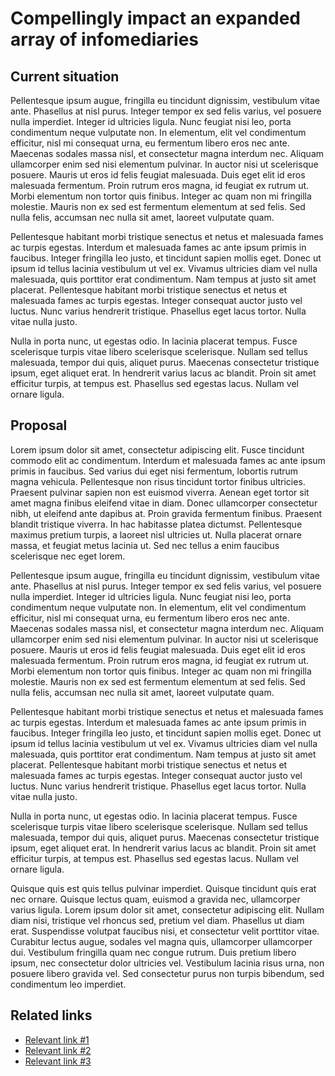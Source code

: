 # Compellingly impact an expanded array of infomediaries

## Current situation

Pellentesque ipsum augue, fringilla eu tincidunt dignissim, vestibulum vitae ante. Phasellus at nisl purus. Integer tempor ex sed felis varius, vel posuere nulla imperdiet. Integer id ultricies ligula. Nunc feugiat nisi leo, porta condimentum neque vulputate non. In elementum, elit vel condimentum efficitur, nisl mi consequat urna, eu fermentum libero eros nec ante. Maecenas sodales massa nisl, et consectetur magna interdum nec. Aliquam ullamcorper enim sed nisi elementum pulvinar. In auctor nisi ut scelerisque posuere. Mauris ut eros id felis feugiat malesuada. Duis eget elit id eros malesuada fermentum. Proin rutrum eros magna, id feugiat ex rutrum ut. Morbi elementum non tortor quis finibus. Integer ac quam non mi fringilla molestie. Mauris non ex sed est fermentum elementum at sed felis. Sed nulla felis, accumsan nec nulla sit amet, laoreet vulputate quam.

Pellentesque habitant morbi tristique senectus et netus et malesuada fames ac turpis egestas. Interdum et malesuada fames ac ante ipsum primis in faucibus. Integer fringilla leo justo, et tincidunt sapien mollis eget. Donec ut ipsum id tellus lacinia vestibulum ut vel ex. Vivamus ultricies diam vel nulla malesuada, quis porttitor erat condimentum. Nam tempus at justo sit amet placerat. Pellentesque habitant morbi tristique senectus et netus et malesuada fames ac turpis egestas. Integer consequat auctor justo vel luctus. Nunc varius hendrerit tristique. Phasellus eget lacus tortor. Nulla vitae nulla justo.

Nulla in porta nunc, ut egestas odio. In lacinia placerat tempus. Fusce scelerisque turpis vitae libero scelerisque scelerisque. Nullam sed tellus malesuada, tempor dui quis, aliquet purus. Maecenas consectetur tristique ipsum, eget aliquet erat. In hendrerit varius lacus ac blandit. Proin sit amet efficitur turpis, at tempus est. Phasellus sed egestas lacus. Nullam vel ornare ligula.

## Proposal

Lorem ipsum dolor sit amet, consectetur adipiscing elit. Fusce tincidunt commodo elit ac condimentum. Interdum et malesuada fames ac ante ipsum primis in faucibus. Sed varius dui eget nisi fermentum, lobortis rutrum magna vehicula. Pellentesque non risus tincidunt tortor finibus ultricies. Praesent pulvinar sapien non est euismod viverra. Aenean eget tortor sit amet magna finibus eleifend vitae in diam. Donec ullamcorper consectetur nibh, ut eleifend ante dapibus at. Proin gravida fermentum finibus. Praesent blandit tristique viverra. In hac habitasse platea dictumst. Pellentesque maximus pretium turpis, a laoreet nisl ultricies ut. Nulla placerat ornare massa, et feugiat metus lacinia ut. Sed nec tellus a enim faucibus scelerisque nec eget lorem.

Pellentesque ipsum augue, fringilla eu tincidunt dignissim, vestibulum vitae ante. Phasellus at nisl purus. Integer tempor ex sed felis varius, vel posuere nulla imperdiet. Integer id ultricies ligula. Nunc feugiat nisi leo, porta condimentum neque vulputate non. In elementum, elit vel condimentum efficitur, nisl mi consequat urna, eu fermentum libero eros nec ante. Maecenas sodales massa nisl, et consectetur magna interdum nec. Aliquam ullamcorper enim sed nisi elementum pulvinar. In auctor nisi ut scelerisque posuere. Mauris ut eros id felis feugiat malesuada. Duis eget elit id eros malesuada fermentum. Proin rutrum eros magna, id feugiat ex rutrum ut. Morbi elementum non tortor quis finibus. Integer ac quam non mi fringilla molestie. Mauris non ex sed est fermentum elementum at sed felis. Sed nulla felis, accumsan nec nulla sit amet, laoreet vulputate quam.

Pellentesque habitant morbi tristique senectus et netus et malesuada fames ac turpis egestas. Interdum et malesuada fames ac ante ipsum primis in faucibus. Integer fringilla leo justo, et tincidunt sapien mollis eget. Donec ut ipsum id tellus lacinia vestibulum ut vel ex. Vivamus ultricies diam vel nulla malesuada, quis porttitor erat condimentum. Nam tempus at justo sit amet placerat. Pellentesque habitant morbi tristique senectus et netus et malesuada fames ac turpis egestas. Integer consequat auctor justo vel luctus. Nunc varius hendrerit tristique. Phasellus eget lacus tortor. Nulla vitae nulla justo.

Nulla in porta nunc, ut egestas odio. In lacinia placerat tempus. Fusce scelerisque turpis vitae libero scelerisque scelerisque. Nullam sed tellus malesuada, tempor dui quis, aliquet purus. Maecenas consectetur tristique ipsum, eget aliquet erat. In hendrerit varius lacus ac blandit. Proin sit amet efficitur turpis, at tempus est. Phasellus sed egestas lacus. Nullam vel ornare ligula.

Quisque quis est quis tellus pulvinar imperdiet. Quisque tincidunt quis erat nec ornare. Quisque lectus quam, euismod a gravida nec, ullamcorper varius ligula. Lorem ipsum dolor sit amet, consectetur adipiscing elit. Nullam diam nisi, tristique vel rhoncus sed, pretium vel diam. Phasellus ut diam erat. Suspendisse volutpat faucibus nisi, et consectetur velit porttitor vitae. Curabitur lectus augue, sodales vel magna quis, ullamcorper ullamcorper dui. Vestibulum fringilla quam nec congue rutrum. Duis pretium libero ipsum, nec consectetur dolor ultricies vel. Vestibulum lacinia risus urna, non posuere libero gravida vel. Sed consectetur purus non turpis bibendum, sed condimentum leo imperdiet.

## Related links

- [Relevant link #1](https://www.google.ca/)
- [Relevant link #2](https://www.google.ca/)
- [Relevant link #3](https://www.google.ca/)